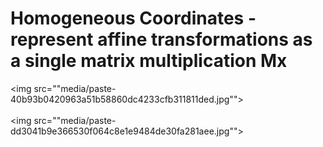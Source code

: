 # Homogeneous Coordinates - represent affine transformations as a single matrix multiplication Mx
<img src=""media/paste-40b93b0420963a51b58860dc4233cfb311811ded.jpg""><br><br><img src=""media/paste-dd3041b9e366530f064c8e1e9484de30fa281aee.jpg"">
